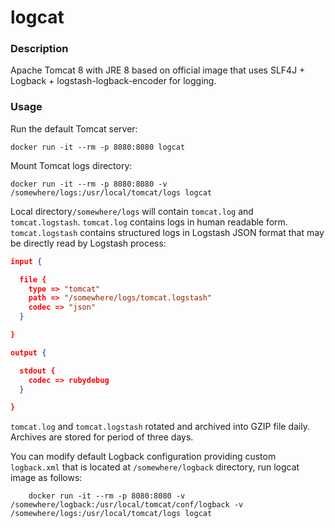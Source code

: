 # logcat

### Description

Apache Tomcat 8 with JRE 8 based on official image that uses SLF4J + Logback + logstash-logback-encoder for logging.

### Usage

Run the default Tomcat server:

	docker run -it --rm -p 8080:8080 logcat

Mount Tomcat logs directory:

    docker run -it --rm -p 8080:8080 -v /somewhere/logs:/usr/local/tomcat/logs logcat


Local directory`/somewhere/logs` will contain `tomcat.log` and `tomcat.logstash`.
`tomcat.log` contains logs in human readable form. `tomcat.logstash` contains structured logs in Logstash JSON format that may be directly read by Logstash process:

```json
input {

  file {
    type => "tomcat"
    path => "/somewhere/logs/tomcat.logstash"
    codec => "json"
  }

}

output {

  stdout {
    codec => rubydebug
  }

}
```

`tomcat.log` and `tomcat.logstash` rotated and archived into GZIP file daily. Archives are stored for period of three days.

You can modify default Logback configuration providing custom `logback.xml` that is located at `/somewhere/logback` directory, run logcat image as follows:

        docker run -it --rm -p 8080:8080 -v /somewhere/logback:/usr/local/tomcat/conf/logback -v /somewhere/logs:/usr/local/tomcat/logs logcat


